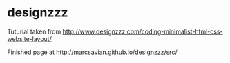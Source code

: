 # designzzz


Tuturial taken from http://www.designzzz.com/coding-minimalist-html-css-website-layout/

Finished page at http://marcsavian.github.io/designzzz/src/
